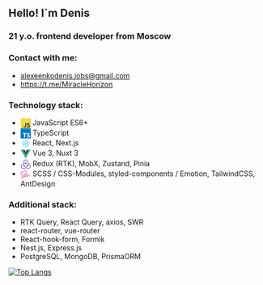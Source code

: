 ## Hello! I`m Denis

<div>
  <h3>21 y.o. frontend developer from Moscow</h3>
</div>

### Contact with me:
-   alexeenkodenis.jobs@gmail.com
-   https://t.me/MiracleHorizon

### Technology stack:

-   <img align="center" width="20px"  src="https://raw.githubusercontent.com/github/explore/80688e429a7d4ef2fca1e82350fe8e3517d3494d/topics/javascript/javascript.png" alt="JavaScript Img" /> JavaScript ES6+
-   <img align="center" width="20px" src="https://raw.githubusercontent.com/github/explore/80688e429a7d4ef2fca1e82350fe8e3517d3494d/topics/typescript/typescript.png" alt="TypeScript Img" /> TypeScript
-   <img align="center" width="20px" src="https://raw.githubusercontent.com/github/explore/80688e429a7d4ef2fca1e82350fe8e3517d3494d/topics/react/react.png" alt="main" /> React, Next.js
-   <img align="center" width="20px" src="https://raw.githubusercontent.com/github/explore/80688e429a7d4ef2fca1e82350fe8e3517d3494d/topics/vue/vue.png" alt="main" /> Vue 3, Nuxt 3
-   <img align="center" width="20px" src="https://raw.githubusercontent.com/github/explore/80688e429a7d4ef2fca1e82350fe8e3517d3494d/topics/redux/redux.png" alt="stores" /> Redux (RTK), MobX, Zustand, Pinia
-   <img align="center" width="20px" src="https://raw.githubusercontent.com/github/explore/80688e429a7d4ef2fca1e82350fe8e3517d3494d/topics/sass/sass.png" alt="styles" /> SCSS / CSS-Modules, styled-components / Emotion, TailwindCSS, AntDesign

### Additional stack:

-   RTK Query, React Query, axios, SWR
-   react-router, vue-router
-   React-hook-form, Formik
-   Nest.js, Express.js
-   PostgreSQL, MongoDB, PrismaORM

[![Top Langs](https://github-readme-stats.vercel.app/api/top-langs/?username=MiracleHorizon&layout=compact&theme=transparent)](https://github.com/MiracleHorizon/github-readme-stats)
